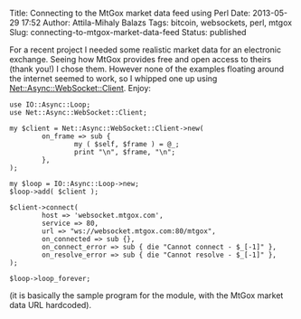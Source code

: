 Title: Connecting to the MtGox market data feed using Perl
Date: 2013-05-29 17:52
Author: Attila-Mihaly Balazs
Tags: bitcoin, websockets, perl, mtgox
Slug: connecting-to-mtgox-market-data-feed
Status: published

For a recent project I needed some realistic market data for an
electronic exchange. Seeing how MtGox provides free and open access to
theirs (thank you!) I chose them. However none of the examples floating
around the internet seemed to work, so I whipped one up using
[Net::Async::WebSocket::Client](http://search.cpan.org/~pevans/Net-Async-WebSocket-0.06/lib/Net/Async/WebSocket/Client.pm).
Enjoy:

    use IO::Async::Loop;
    use Net::Async::WebSocket::Client;

    my $client = Net::Async::WebSocket::Client->new(
            on_frame => sub {
                    my ( $self, $frame ) = @_;
                    print "\n", $frame, "\n";
            },
    );

    my $loop = IO::Async::Loop->new;
    $loop->add( $client );

    $client->connect(
            host => 'websocket.mtgox.com',
            service => 80,
            url => "ws://websocket.mtgox.com:80/mtgox",
            on_connected => sub {},
            on_connect_error => sub { die "Cannot connect - $_[-1]" },
            on_resolve_error => sub { die "Cannot resolve - $_[-1]" },
    );

    $loop->loop_forever;

</code>

(it is basically the sample program for the module, with the MtGox
market data URL hardcoded).
